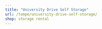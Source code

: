 ```yaml
---
title: "University Drive Self Storage"
url: /tempe/university-drive-self-storage/
shop: storage rental
---
```

